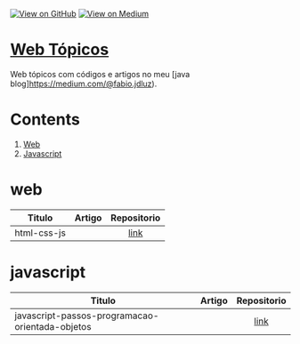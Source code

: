 [![View on GitHub](https://img.shields.io/badge/GitHub-View_on_GitHub-blue?logo=GitHub)](https://github.com/binhojulix/web)  [![View on Medium](https://img.shields.io/badge/Medium-View%20on%20Medium-red?logo=medium)](https://medium.com/@fabio.jdluz) 
# [Web Tópicos](https://github.com/binhojulix/web)
Web tópicos com códigos e artigos no meu [java blog]https://medium.com/@fabio.jdluz). 



# Contents
1.  [Web](#web)
2.  [Javascript](#javascript)


# web

| Titulo        | Artigo           | Repositorio  |
| ------------- |:-------------:| :-----:|
| html-css-js |  | [link](https://github.com/binhojulix/web/tree/master/web/html-css-js) |


# javascript

| Titulo        | Artigo           | Repositorio  |
| ------------- |:-------------:| :-----:|
| javascript-passos-programacao-orientada-objetos |  | [link](https://github.com/binhojulix/web/tree/master/web/html-css-js) |
